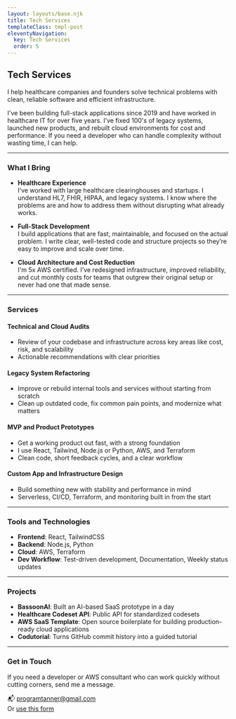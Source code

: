 ```yaml
---
layout: layouts/base.njk
title: Tech Services
templateClass: tmpl-post
eleventyNavigation:
  key: Tech Services
  order: 5
---
```


## Tech Services

I help healthcare companies and founders solve technical problems with clean, reliable software and efficient infrastructure.

I've been building full-stack applications since 2019 and have worked in healthcare IT for over five years. I’ve fixed 100's of legacy systems, launched new products, and rebuilt cloud environments for cost and performance. If you need a developer who can handle complexity without wasting time, I can help.

---

### What I Bring

- **Healthcare Experience**  
  I’ve worked with large healthcare clearinghouses and startups. I understand HL7, FHIR, HIPAA, and legacy systems. I know where the problems are and how to address them without disrupting what already works.

- **Full-Stack Development**  
  I build applications that are fast, maintainable, and focused on the actual problem. I write clear, well-tested code and structure projects so they’re easy to improve and scale over time.

- **Cloud Architecture and Cost Reduction**  
  I'm 5x AWS certified. I’ve redesigned infrastructure, improved reliability, and cut monthly costs for teams that outgrew their original setup or never had one that made sense.

---

### Services

#### Technical and Cloud Audits
- Review of your codebase and infrastructure across key areas like cost, risk, and scalability
- Actionable recommendations with clear priorities

#### Legacy System Refactoring
- Improve or rebuild internal tools and services without starting from scratch
- Clean up outdated code, fix common pain points, and modernize what matters

#### MVP and Product Prototypes
- Get a working product out fast, with a strong foundation
- I use React, Tailwind, Node.js or Python, AWS, and Terraform
- Clean code, short feedback cycles, and a clear workflow

#### Custom App and Infrastructure Design
- Build something new with stability and performance in mind
- Serverless, CI/CD, Terraform, and monitoring built in from the start

---

### Tools and Technologies

- **Frontend**: React, TailwindCSS  
- **Backend**: Node.js, Python  
- **Cloud**: AWS, Terraform  
- **Dev Workflow**: Test-driven development, Documentation, Weekly status updates  

---

### Projects

- **BassoonAI**: Built an AI-based SaaS prototype in a day  
- **Healthcare Codeset API**: Public API for standardized codesets  
- **AWS SaaS Template**: Open source boilerplate for building production-ready cloud applications  
- **Codutorial**: Turns GitHub commit history into a guided tutorial

---

### Get in Touch

If you need a developer or AWS consultant who can work quickly without cutting corners, send me a message.

📬 [programtanner@gmail.com](mailto:programtanner@gmail.com)  
Or [use this form](https://forms.monday.com/forms/4768856ebd9a4ed832f0bb7ada647b9f?r=use1)
